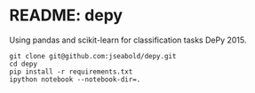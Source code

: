 README: depy
============

Using pandas and scikit-learn for classification tasks DePy 2015.

``` {.sourceCode .bash}
git clone git@github.com:jseabold/depy.git
cd depy
pip install -r requirements.txt
ipython notebook --notebook-dir=.
```
